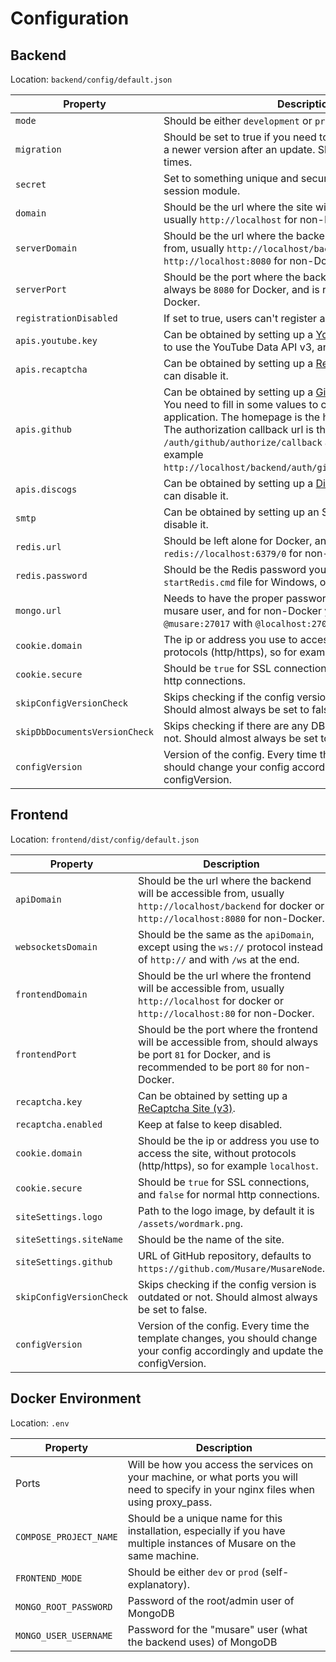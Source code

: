 # Configuration

## Backend
Location: `backend/config/default.json`

| Property | Description |
| --- | --- |
| `mode` | Should be either `development` or `production`. |
| `migration` | Should be set to true if you need to update DB documents to a newer version after an update. Should be false at all other times. |
| `secret` | Set to something unique and secure - used by express's session module. |
| `domain` | Should be the url where the site will be accessible from, usually `http://localhost` for non-Docker. |
| `serverDomain` | Should be the url where the backend will be accessible from, usually `http://localhost/backend` for docker or `http://localhost:8080` for non-Docker. |
| `serverPort` | Should be the port where the backend will listen on, should always be `8080` for Docker, and is recommended for non-Docker. |
| `registrationDisabled` | If set to true, users can't register accounts. |
| `apis.youtube.key` | Can be obtained by setting up a [YouTube API Key](https://developers.google.com/youtube/v3/getting-started). You need to use the YouTube Data API v3, and create an API key. |
| `apis.recaptcha` | Can be obtained by setting up a [ReCaptcha Site (v3)](https://www.google.com/recaptcha/admin), or you can disable it. |
| `apis.github` | Can be obtained by setting up a [GitHub OAuth Application](https://github.com/settings/developers). You need to fill in some values to create the OAuth application. The homepage is the homepage of frontend. The authorization callback url is the backend url with `/auth/github/authorize/callback` added at the end. For example `http://localhost/backend/auth/github/authorize/callback`. |
| `apis.discogs` | Can be obtained by setting up a [Discogs application](https://www.discogs.com/settings/developers), or you can disable it. |
| `smtp` | Can be obtained by setting up an SMTP server, or you can disable it. |
| `redis.url` | Should be left alone for Docker, and changed to `redis://localhost:6379/0` for non-Docker. |
| `redis.password` | Should be the Redis password you either put in your `startRedis.cmd` file for Windows, or `.env` for docker. |
| `mongo.url` | Needs to have the proper password for the MongoDB musare user, and for non-Docker you need to replace `@musare:27017` with `@localhost:27017`. |
| `cookie.domain` | The ip or address you use to access the site, without protocols (http/https), so for example `localhost`. |
| `cookie.secure` | Should be `true` for SSL connections, and `false` for normal http connections. |
| `skipConfigVersionCheck` | Skips checking if the config version is outdated or not. Should almost always be set to false. |
| `skipDbDocumentsVersionCheck` | Skips checking if there are any DB documents outdated or not. Should almost always be set to false. |
| `configVersion` | Version of the config. Every time the template changes, you should change your config accordingly and update the configVersion. |

## Frontend
Location: `frontend/dist/config/default.json`

| Property | Description |
| --- | --- |
| `apiDomain` | Should be the url where the backend will be accessible from, usually `http://localhost/backend` for docker or `http://localhost:8080` for non-Docker. |
| `websocketsDomain` | Should be the same as the `apiDomain`, except using the `ws://` protocol instead of `http://` and with `/ws` at the end. |
| `frontendDomain` | Should be the url where the frontend will be accessible from, usually `http://localhost` for docker or `http://localhost:80` for non-Docker. |
| `frontendPort` | Should be the port where the frontend will be accessible from, should always be port `81` for Docker, and is recommended to be port `80` for non-Docker. |
| `recaptcha.key` | Can be obtained by setting up a [ReCaptcha Site (v3)](https://www.google.com/recaptcha/admin). |
| `recaptcha.enabled` | Keep at false to keep disabled. |
| `cookie.domain` | Should be the ip or address you use to access the site, without protocols (http/https), so for example `localhost`. |
| `cookie.secure` | Should be `true` for SSL connections, and `false` for normal http connections. |
| `siteSettings.logo` | Path to the logo image, by default it is `/assets/wordmark.png`. |
| `siteSettings.siteName` | Should be the name of the site. |
| `siteSettings.github` | URL of GitHub repository, defaults to `https://github.com/Musare/MusareNode`. |
| `skipConfigVersionCheck` | Skips checking if the config version is outdated or not. Should almost always be set to false. |
| `configVersion` | Version of the config. Every time the template changes, you should change your config accordingly and update the configVersion. |

## Docker Environment
Location: `.env`

| Property | Description |
| --- | --- |
| Ports | Will be how you access the services on your machine, or what ports you will need to specify in your nginx files when using proxy_pass. |
| `COMPOSE_PROJECT_NAME` | Should be a unique name for this installation, especially if you have multiple instances of Musare on the same machine. |
| `FRONTEND_MODE` | Should be either `dev` or `prod` (self-explanatory). |
| `MONGO_ROOT_PASSWORD` | Password of the root/admin user of MongoDB |
| `MONGO_USER_USERNAME` | Password for the "musare" user (what the backend uses) of MongoDB |

